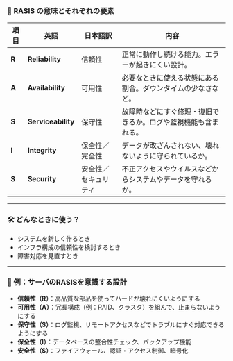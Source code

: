 

### 🔷 RASIS の意味とそれぞれの要素

| 項目         | 英語                     | 日本語訳           | 内容                                                                 |
|--------------|--------------------------|--------------------|----------------------------------------------------------------------|
| **R**        | **Reliability**          | 信頼性             | 正常に動作し続ける能力。エラーが起きにくい設計。                           |
| **A**        | **Availability**         | 可用性             | 必要なときに使える状態にある割合。ダウンタイムの少なさなど。              |
| **S**        | **Serviceability**       | 保守性             | 故障時などにすぐ修理・復旧できるか。ログや監視機能も含まれる。              |
| **I**        | **Integrity**            | 保全性／完全性     | データが改ざんされない、壊れないように守られているか。                      |
| **S**        | **Security**             | 安全性／セキュリティ | 不正アクセスやウイルスなどからシステムやデータを守れるか。                 |

---

### 🛠️ どんなときに使う？

- システムを新しく作るとき
- インフラ構成の信頼性を検討するとき
- 障害対応を見直すとき

---

### 📌 例：サーバのRASISを意識する設計
- **信頼性（R）**：高品質な部品を使ってハードが壊れにくいようにする  
- **可用性（A）**：冗長構成（例：RAID、クラスタ）を組んで、止まらないようにする  
- **保守性（S）**：ログ監視、リモートアクセスなどでトラブルにすぐ対応できるようにする  
- **保全性（I）**：データベースの整合性チェック、バックアップ機能  
- **安全性（S）**：ファイアウォール、認証・アクセス制御、暗号化
